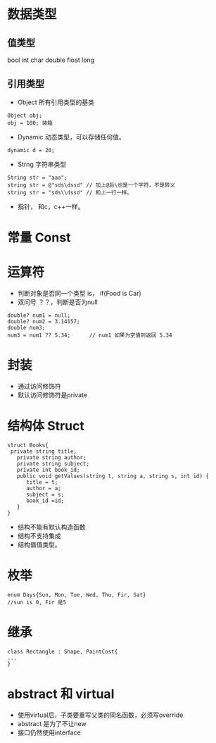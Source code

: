 # 数据类型
## 值类型
bool int char double float long

## 引用类型
* Object 所有引用类型的基类

```
Object obj;
obj = 100; 装箱
```

* Dynamic 动态类型，可以存储任何值。

```
dynamic d = 20;
```

* Strng 字符串类型
```
String str = "aaa";
string str = @"sds\dssd" // 加上@后\也是一个字符，不是转义
string str = "sds\\dssd" // 和上一行一样。
```

* 指针， 和c，c++一样。

# 常量 Const

# 运算符
* 判断对象是否同一个类型 is， if(Food is Car)
* 双问号 ？？，判断是否为null
```
double? num1 = null;
double? num2 = 3.14157;
double num3;
num3 = num1 ?? 5.34;      // num1 如果为空值则返回 5.34
```


# 封装
* 通过访问修饰符
* 默认访问修饰符是private

# 结构体 Struct
```
struct Books{
 private string title;
   private string author;
   private string subject;
   private int book_id;
   public void getValues(string t, string a, string s, int id) {
      title = t;
      author = a;
      subject = s;
      book_id =id;
   }
}
```

* 结构不能有默认构造函数
* 结构不支持集成
* 结构值值类型。

# 枚举
```
enum Days{Sun, Mon, Tue, Wed, Thu, Fir, Sat}
//sun is 0, Fir 是5
```


# 继承

```
class Rectangle : Shape, PaintCost{
...
}
```


# abstract 和 virtual
* 使用virtual后，子类要重写父类的同名函数，必须写override
* abstract 是为了不让new 
* 接口仍然使用interface









